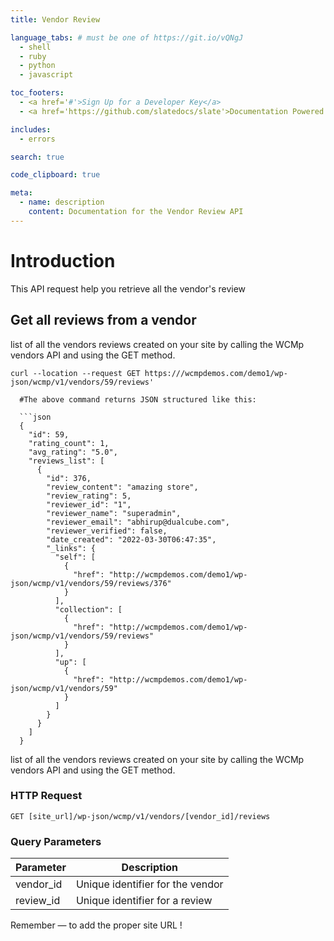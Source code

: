 ```yaml
---
title: Vendor Review

language_tabs: # must be one of https://git.io/vQNgJ
  - shell
  - ruby
  - python
  - javascript

toc_footers:
  - <a href='#'>Sign Up for a Developer Key</a>
  - <a href='https://github.com/slatedocs/slate'>Documentation Powered by Slate</a>

includes:
  - errors

search: true

code_clipboard: true

meta:
  - name: description
    content: Documentation for the Vendor Review API
---
```

# Introduction

This API request help you retrieve all the vendor's review


  ## Get all reviews from a vendor

list of all the vendors reviews created on your site by calling the WCMp vendors API and using the GET method.

```shell
curl --location --request GET https:///wcmpdemos.com/demo1/wp-json/wcmp/v1/vendors/59/reviews'

  #The above command returns JSON structured like this:

  ```json
  {
    "id": 59,
    "rating_count": 1,
    "avg_rating": "5.0",
    "reviews_list": [
      {
        "id": 376,
        "review_content": "amazing store",
        "review_rating": 5,
        "reviewer_id": "1",
        "reviewer_name": "superadmin",
        "reviewer_email": "abhirup@dualcube.com",
        "reviewer_verified": false,
        "date_created": "2022-03-30T06:47:35",
        "_links": {
          "self": [
            {
              "href": "http://wcmpdemos.com/demo1/wp-json/wcmp/v1/vendors/59/reviews/376"
            }
          ],
          "collection": [
            {
              "href": "http://wcmpdemos.com/demo1/wp-json/wcmp/v1/vendors/59/reviews"
            }
          ],
          "up": [
            {
              "href": "http://wcmpdemos.com/demo1/wp-json/wcmp/v1/vendors/59"
            }
          ]
        }
      }
    ]
  }
  ```
  list of all the vendors reviews created on your site by calling the WCMp vendors API and using the GET method.

  ### HTTP Request

  `GET [site_url]/wp-json/wcmp/v1/vendors/[vendor_id]/reviews`

  ### Query Parameters

  Parameter  | Description
  ---------  | -----------
   vendor_id | Unique identifier for the vendor
   review_id | Unique identifier for a review

  <aside class="success">
  Remember — to add the proper site URL !
  </aside>








